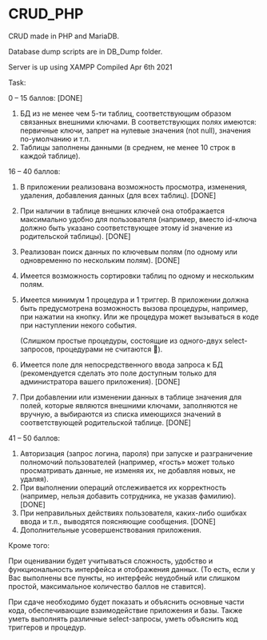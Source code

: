 # CRUD_PHP
CRUD made in PHP and MariaDB.

Database dump scripts are in DB_Dump folder.

Server is up using XAMPP Compiled Apr 6th 2021

Task:

0 – 15 баллов: [DONE]
1.	БД из не менее чем 5-ти таблиц, соответствующим образом связанных внешними ключами. В соответствующих полях имеются: первичные ключи, запрет на нулевые значения (not null), значения по-умолчанию и т.п.
2.	Таблицы заполнены данными (в среднем, не менее 10 строк в каждой таблице). 

16 – 40 баллов:
1. В приложении реализована возможность просмотра, изменения, удаления, добавления данных (для всех таблиц). [DONE]
2. При наличии в таблице внешних ключей она отображается максимально удобно для пользователя (например, вместо id-ключа должно быть указано соответствующее этому id значение из родительской таблицы). [DONE]
3. Реализован поиск данных по ключевым полям (по одному или одновременно по нескольким полям). [DONE]
4. Имеется возможность сортировки таблиц по одному и нескольким полям.
5. Имеется минимум 1 процедура и 1 триггер. В приложении должна быть предусмотрена возможность вызова процедуры, например, при нажатии на кнопку. Или же процедура может вызываться в коде при наступлении некого события. 

   (Слишком простые процедуры, состоящие из одного-двух select-запросов, процедурами не считаются ).
7. Имеется поле для непосредственного ввода запроса к БД (рекомендуется сделать это поле доступным только для администратора вашего приложения). [DONE]
8. При добавлении или изменении данных в таблице значения для полей, которые являются внешними ключами, заполняются не вручную, а выбираются из списка имеющихся значений в соответствующей родительской таблице. [DONE]


41 – 50 баллов:
1.	Авторизация (запрос логина, пароля) при запуске и разграничение полномочий пользователей (например, «гость» может только просматривать данные, не изменяя их, не добавляя новых, не удаляя).
2.	При выполнении операций отслеживается их корректность (например, нельзя добавить сотрудника, не указав фамилию). [DONE]
3.	При неправильных действиях пользователя, каких-либо ошибках ввода и т.п., выводятся поясняющие сообщения. [DONE]
4.	Дополнительные усовершенствования приложения.


Кроме того:

При оценивании будет учитываться сложность, удобство и функциональность интерфейса и отображения данных. (То есть, если  у Вас  выполнены все пункты, но интерфейс неудобный или слишком простой, максимальное количество баллов не ставится).

При сдаче необходимо будет показать и объяснить основные части кода, обеспечивающие взаимодействие приложения и базы. Также уметь выполнять различные select-запросы, уметь объяснить код триггеров и процедур.

